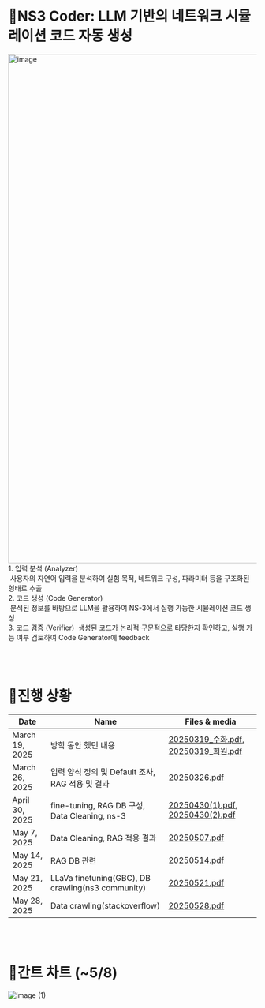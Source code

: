 # 🔎NS3 Coder: LLM 기반의 네트워크 시뮬레이션 코드 자동 생성
<img width="1032" alt="image" src="https://github.com/user-attachments/assets/32f3dbbd-ffe0-4c41-b091-f9b7ef6c3371" />
1. 입력 분석 (Analyzer)
</br>
 사용자의 자연어 입력을 분석하여 실험 목적, 네트워크 구성, 파라미터 등을 구조화된 형태로 추출
</br>
2. 코드 생성 (Code Generator)
</br>
 분석된 정보를 바탕으로 LLM을 활용하여 NS-3에서 실행 가능한 시뮬레이션 코드 생성  
 </br>
3. 코드 검증 (Verifier)
 생성된 코드가 논리적·구문적으로 타당한지 확인하고, 실행 가능 여부 검토하여 Code Generator에 feedback  

</br></br>
# 📑진행 상황

| Date           | Name                                             | Files & media                  |
|----------------|--------------------------------------------------|--------------------------------|
| March 19, 2025 | 방학 동안 했던 내용                              | [20250319_수화.pdf](https://github.com/o4e3/NS3-Coder/blob/main/docs/20250319_%EC%88%98%ED%99%94.pdf), [20250319_희원.pdf](https://github.com/o4e3/NS3-Coder/blob/main/docs/20250319_%ED%9D%AC%EC%9B%90.pdf)      |
| March 26, 2025 | 입력 양식 정의 및 Default 조사, RAG 적용 및 결과 | [20250326.pdf](https://github.com/o4e3/NS3-Coder/blob/main/docs/20250326.pdf)         |
| April 30, 2025 | fine-tuning, RAG DB 구성, Data Cleaning, ns-3   | [20250430(1).pdf](https://github.com/o4e3/NS3-Coder/blob/main/docs/20250430%20(1).pdf), [20250430(2).pdf](https://github.com/o4e3/NS3-Coder/blob/main/docs/20250430%20(2).pdf) |
| May 7, 2025    | Data Cleaning, RAG 적용 결과                     | [20250507.pdf](https://github.com/o4e3/NS3-Coder/blob/main/docs/20250507.pdf)              |
| May 14, 2025   | RAG DB 관련                                     | [20250514.pdf](https://github.com/o4e3/NS3-Coder/blob/main/docs/20250514.pdf)            |
| May 21, 2025   | LLaVa finetuning(GBC), DB crawling(ns3 community)| [20250521.pdf](https://github.com/o4e3/NS3-Coder/blob/main/docs/20250521.pdf)             |
| May 28, 2025   | Data crawling(stackoverflow)                    | [20250528.pdf](https://github.com/o4e3/NS3-Coder/blob/main/docs/20250528.pdf) |

</br></br>
# 📆간트 차트 (~5/8)
![image (1)](https://github.com/user-attachments/assets/9589cf20-f8ce-4553-921c-1fe656c512ea)


 
